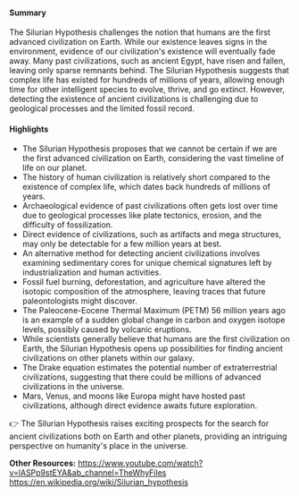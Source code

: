 #### Summary
The Silurian Hypothesis challenges the notion that humans are the first advanced civilization on Earth. While our existence leaves signs in the environment, evidence of our civilization's existence will eventually fade away. Many past civilizations, such as ancient Egypt, have risen and fallen, leaving only sparse remnants behind. The Silurian Hypothesis suggests that complex life has existed for hundreds of millions of years, allowing enough time for other intelligent species to evolve, thrive, and go extinct. However, detecting the existence of ancient civilizations is challenging due to geological processes and the limited fossil record.

#### Highlights
- The Silurian Hypothesis proposes that we cannot be certain if we are the first advanced civilization on Earth, considering the vast timeline of life on our planet.
- The history of human civilization is relatively short compared to the existence of complex life, which dates back hundreds of millions of years.
- Archaeological evidence of past civilizations often gets lost over time due to geological processes like plate tectonics, erosion, and the difficulty of fossilization.
- Direct evidence of civilizations, such as artifacts and mega structures, may only be detectable for a few million years at best.
- An alternative method for detecting ancient civilizations involves examining sedimentary cores for unique chemical signatures left by industrialization and human activities.
- Fossil fuel burning, deforestation, and agriculture have altered the isotopic composition of the atmosphere, leaving traces that future paleontologists might discover.
- The Paleocene-Eocene Thermal Maximum (PETM) 56 million years ago is an example of a sudden global change in carbon and oxygen isotope levels, possibly caused by volcanic eruptions.
- While scientists generally believe that humans are the first civilization on Earth, the Silurian Hypothesis opens up possibilities for finding ancient civilizations on other planets within our galaxy.
- The Drake equation estimates the potential number of extraterrestrial civilizations, suggesting that there could be millions of advanced civilizations in the universe.
- Mars, Venus, and moons like Europa might have hosted past civilizations, although direct evidence awaits future exploration.

👉 The Silurian Hypothesis raises exciting prospects for the search for ancient civilizations both on Earth and other planets, providing an intriguing perspective on humanity's place in the universe.

**Other Resources:**
https://www.youtube.com/watch?v=lASPp9stEYA&ab_channel=TheWhyFiles
https://en.wikipedia.org/wiki/Silurian_hypothesis

